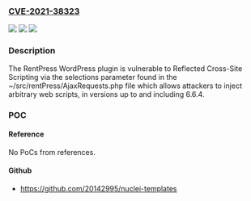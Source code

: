 ### [CVE-2021-38323](https://cve.mitre.org/cgi-bin/cvename.cgi?name=CVE-2021-38323)
![](https://img.shields.io/static/v1?label=Product&message=RentPress&color=blue)
![](https://img.shields.io/static/v1?label=Version&message=6.6.4%3C%3D%206.6.4%20&color=brighgreen)
![](https://img.shields.io/static/v1?label=Vulnerability&message=CWE-79%20Cross-site%20Scripting%20(XSS)&color=brighgreen)

### Description

The RentPress WordPress plugin is vulnerable to Reflected Cross-Site Scripting via the selections parameter found in the ~/src/rentPress/AjaxRequests.php file which allows attackers to inject arbitrary web scripts, in versions up to and including 6.6.4.

### POC

#### Reference
No PoCs from references.

#### Github
- https://github.com/20142995/nuclei-templates

